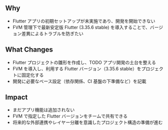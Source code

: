 ## Why
- Flutter アプリの初期セットアップが未実施であり、開発を開始できない
- FVM 管理下で最新安定版 Flutter (3.35.6 stable) を導入することで、バージョン差異によるトラブルを防ぎたい

## What Changes
- Flutter プロジェクトの雛形を作成し、TODO アプリ開発の土台を整える
- FVM を導入し、利用する Flutter バージョン（3.35.6 stable）をプロジェクトに固定化する
- 開発に必要なベース設定（依存関係、CI 基盤の下準備など）を記載

## Impact
- まだアプリ機能は追加されない
- FVM で指定した Flutter バージョンをチームで共有できる
- 将来的な外部連携やレイヤー分離を意識したプロジェクト構造の準備が進む
